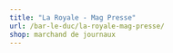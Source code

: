 ```yaml
---
title: "La Royale - Mag Presse"
url: /bar-le-duc/la-royale-mag-presse/
shop: marchand de journaux
---
```


